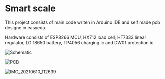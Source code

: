 # Smart scale

This project consists of main code writen in Arduino IDE and self made pcb designe in easyeda. 

Hardware consists of ESP8266 MCU, HX712 load cell, HT7333 linear regulator, LG 18650 battery, TP4056 charging ic and DW01 protection ic.

![Schematic](https://user-images.githubusercontent.com/61108829/121492456-920abf80-c9df-11eb-971c-f25b233857cb.png)

![PCB](https://user-images.githubusercontent.com/61108829/121492520-9df68180-c9df-11eb-855c-5f659351fa8e.png)

![IMG_20210610_112639](https://user-images.githubusercontent.com/61108829/121492614-af3f8e00-c9df-11eb-8031-758f01a8b8d4.jpg)


